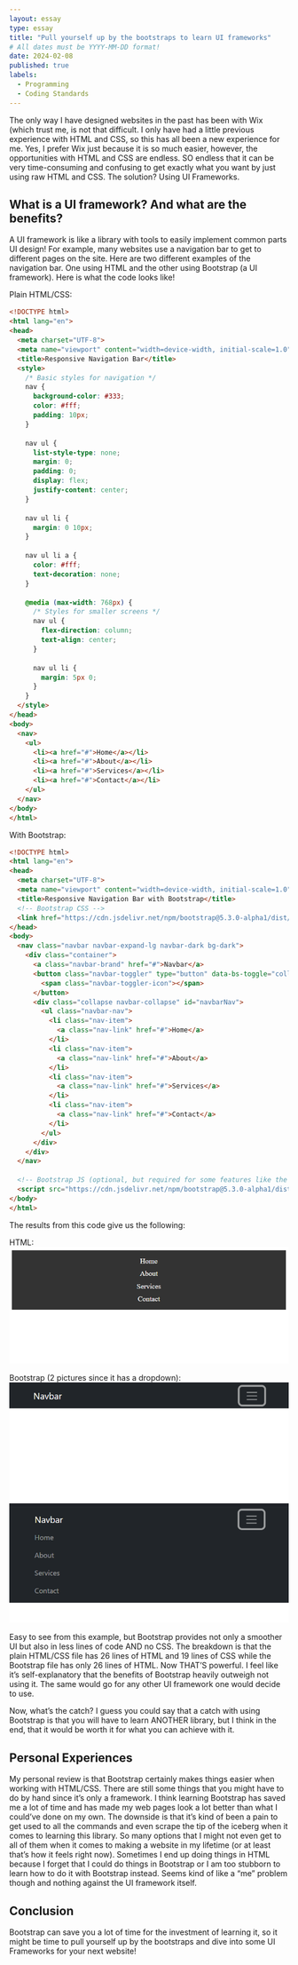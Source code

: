 ```yaml
---
layout: essay
type: essay
title: "Pull yourself up by the bootstraps to learn UI frameworks"
# All dates must be YYYY-MM-DD format!
date: 2024-02-08
published: true
labels:
  - Programming
  - Coding Standards
---
```


The only way I have designed websites in the past has been with Wix (which trust me, is not that difficult. I only have had a little previous experience with HTML and CSS, so this has all been a new experience for me. Yes, I prefer Wix just because it is so much easier, however, the opportunities with HTML and CSS are endless. SO endless that it can be very time-consuming and confusing to get exactly what you want by just using raw HTML and CSS. The solution? Using UI Frameworks.

## What is a UI framework? And what are the benefits?

A UI framework is like a library with tools to easily implement common parts UI design! For example, many websites use a navigation bar to get to different pages on the site. Here are two different examples of the navigation bar. One using HTML and the other using Bootstrap (a UI framework). Here is what the code looks like!
 
Plain HTML/CSS:

```html
<!DOCTYPE html>
<html lang="en">
<head>
  <meta charset="UTF-8">
  <meta name="viewport" content="width=device-width, initial-scale=1.0">
  <title>Responsive Navigation Bar</title>
  <style>
    /* Basic styles for navigation */
    nav {
      background-color: #333;
      color: #fff;
      padding: 10px;
    }

    nav ul {
      list-style-type: none;
      margin: 0;
      padding: 0;
      display: flex;
      justify-content: center;
    }

    nav ul li {
      margin: 0 10px;
    }

    nav ul li a {
      color: #fff;
      text-decoration: none;
    }

    @media (max-width: 768px) {
      /* Styles for smaller screens */
      nav ul {
        flex-direction: column;
        text-align: center;
      }

      nav ul li {
        margin: 5px 0;
      }
    }
  </style>
</head>
<body>
  <nav>
    <ul>
      <li><a href="#">Home</a></li>
      <li><a href="#">About</a></li>
      <li><a href="#">Services</a></li>
      <li><a href="#">Contact</a></li>
    </ul>
  </nav>
</body>
</html>

```


With Bootstrap:
```html
<!DOCTYPE html>
<html lang="en">
<head>
  <meta charset="UTF-8">
  <meta name="viewport" content="width=device-width, initial-scale=1.0">
  <title>Responsive Navigation Bar with Bootstrap</title>
  <!-- Bootstrap CSS -->
  <link href="https://cdn.jsdelivr.net/npm/bootstrap@5.3.0-alpha1/dist/css/bootstrap.min.css" rel="stylesheet">
</head>
<body>
  <nav class="navbar navbar-expand-lg navbar-dark bg-dark">
    <div class="container">
      <a class="navbar-brand" href="#">Navbar</a>
      <button class="navbar-toggler" type="button" data-bs-toggle="collapse" data-bs-target="#navbarNav" aria-controls="navbarNav" aria-expanded="false" aria-label="Toggle navigation">
        <span class="navbar-toggler-icon"></span>
      </button>
      <div class="collapse navbar-collapse" id="navbarNav">
        <ul class="navbar-nav">
          <li class="nav-item">
            <a class="nav-link" href="#">Home</a>
          </li>
          <li class="nav-item">
            <a class="nav-link" href="#">About</a>
          </li>
          <li class="nav-item">
            <a class="nav-link" href="#">Services</a>
          </li>
          <li class="nav-item">
            <a class="nav-link" href="#">Contact</a>
          </li>
        </ul>
      </div>
    </div>
  </nav>

  <!-- Bootstrap JS (optional, but required for some features like the navbar toggler) -->
  <script src="https://cdn.jsdelivr.net/npm/bootstrap@5.3.0-alpha1/dist/js/bootstrap.bundle.min.js"></script>
</body>
</html>

```

The results from this code give us the following:

HTML:
<img class="img-fluid" src="../img/html-1.png">

Bootstrap (2 pictures since it has a dropdown):
<img class="img-fluid" src="../img/bootstrap-1.png">
<img class="img-fluid" src="../img/bootstrap-2.png">

Easy to see from this example, but Bootstrap provides not only a smoother UI but also in less lines of code AND no CSS. The breakdown is that the plain HTML/CSS file has 26 lines of HTML and 19 lines of CSS while the Bootstrap file has only 26 lines of HTML. Now THAT’S powerful. I feel like it’s self-explanatory that the benefits of Bootstrap heavily outweigh not using it. The same would go for any other UI framework one would decide to use.

Now, what’s the catch? I guess you could say that a catch with using Bootstrap is that you will have to learn ANOTHER library, but I think in the end, that it would be worth it for what you can achieve with it.

## Personal Experiences

My personal review is that Bootstrap certainly makes things easier when working with HTML/CSS. There are still some things that you might have to do by hand since it’s only a framework. I think learning Bootstrap has saved me a lot of time and has made my web pages look a lot better than what I could’ve done on my own. The downside is that it’s kind of been a pain to get used to all the commands and even scrape the tip of the iceberg when it comes to learning this library. So many options that I might not even get to all of them when it comes to making a website in my lifetime (or at least that’s how it feels right now). Sometimes I end up doing things in HTML because I forget that I could do things in Bootstrap or I am too stubborn to learn how to do it with Bootstrap instead. Seems kind of like a “me” problem though and nothing against the UI framework itself.

## Conclusion

Bootstrap can save you a lot of time for the investment of learning it, so it might be time to pull yourself up by the bootstraps and dive into some UI Frameworks for your next website!






